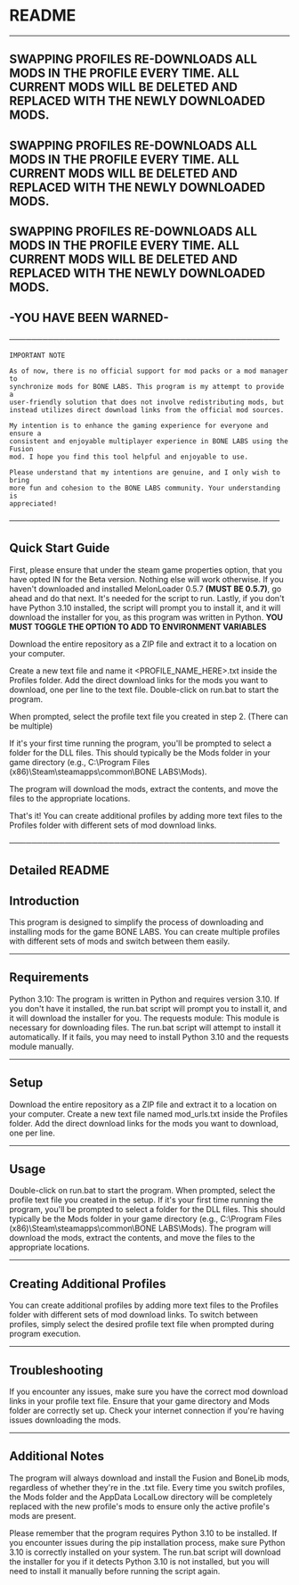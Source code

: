 # **README**

---
**SWAPPING PROFILES RE-DOWNLOADS ALL MODS IN THE PROFILE EVERY TIME.**
**ALL CURRENT MODS WILL BE DELETED AND REPLACED WITH THE NEWLY DOWNLOADED MODS.**
---
**SWAPPING PROFILES RE-DOWNLOADS ALL MODS IN THE PROFILE EVERY TIME.**
**ALL CURRENT MODS WILL BE DELETED AND REPLACED WITH THE NEWLY DOWNLOADED MODS.**
---
**SWAPPING PROFILES RE-DOWNLOADS ALL MODS IN THE PROFILE EVERY TIME.**
**ALL CURRENT MODS WILL BE DELETED AND REPLACED WITH THE NEWLY DOWNLOADED MODS.**
---
**-YOU HAVE BEEN WARNED-**
---
─────────────────────────────────────────────────

    IMPORTANT NOTE
        
    As of now, there is no official support for mod packs or a mod manager to
    synchronize mods for BONE LABS. This program is my attempt to provide a
    user-friendly solution that does not involve redistributing mods, but
    instead utilizes direct download links from the official mod sources.

    My intention is to enhance the gaming experience for everyone and ensure a
    consistent and enjoyable multiplayer experience in BONE LABS using the Fusion
    mod. I hope you find this tool helpful and enjoyable to use.

    Please understand that my intentions are genuine, and I only wish to bring
    more fun and cohesion to the BONE LABS community. Your understanding is
    appreciated!

─────────────────────────────────────────────────

Quick Start Guide
---
First, please ensure that under the steam game properties option, that you have opted IN for the Beta version. Nothing else will work otherwise.
If you haven't downloaded and installed MelonLoader 0.5.7 **(MUST BE 0.5.7)**, go ahead and do that next. It's needed for the script to run.
Lastly, if you don't have Python 3.10 installed, the script will prompt you to install it, and it will download the installer for you, as this program was written in Python. **YOU MUST TOGGLE THE OPTION TO ADD TO ENVIRONMENT VARIABLES**

Download the entire repository as a ZIP file and extract it to a location on your computer.

Create a new text file and name it <PROFILE_NAME_HERE>.txt inside the Profiles folder. Add the direct download links for the mods you want to download, one per line to the text file.
Double-click on run.bat to start the program. 

When prompted, select the profile text file you created in step 2. (There can be multiple)

If it's your first time running the program, you'll be prompted to select a folder for the DLL files. This should typically be the Mods folder in your game directory (e.g., C:\Program Files (x86)\Steam\steamapps\common\BONE LABS\Mods).

The program will download the mods, extract the contents, and move the files to the appropriate locations.

That's it! You can create additional profiles by adding more text files to the Profiles folder with different sets of mod download links.

─────────────────────────────────────────────────

**Detailed README**
---
Introduction
---
This program is designed to simplify the process of downloading and installing mods for the game BONE LABS. You can create multiple profiles with different sets of mods and switch between them easily.

---
Requirements
---

Python 3.10: The program is written in Python and requires version 3.10. If you don't have it installed, the run.bat script will prompt you to install it, and it will download the installer for you.
The requests module: This module is necessary for downloading files. The run.bat script will attempt to install it automatically. If it fails, you may need to install Python 3.10 and the requests module manually.

---
Setup
---

Download the entire repository as a ZIP file and extract it to a location on your computer.
Create a new text file named mod_urls.txt inside the Profiles folder. Add the direct download links for the mods you want to download, one per line.

---
Usage
---

Double-click on run.bat to start the program.
When prompted, select the profile text file you created in the setup.
If it's your first time running the program, you'll be prompted to select a folder for the DLL files. This should typically be the Mods folder in your game directory (e.g., C:\Program Files (x86)\Steam\steamapps\common\BONE LABS\Mods).
The program will download the mods, extract the contents, and move the files to the appropriate locations.

---
Creating Additional Profiles
---

You can create additional profiles by adding more text files to the Profiles folder with different sets of mod download links. To switch between profiles, simply select the desired profile text file when prompted during program execution.

---
Troubleshooting
---

If you encounter any issues, make sure you have the correct mod download links in your profile text file.
Ensure that your game directory and Mods folder are correctly set up.
Check your internet connection if you're having issues downloading the mods.

---
Additional Notes
---

The program will always download and install the Fusion and BoneLib mods, regardless of whether they're in the <PROFILE>.txt file.
Every time you switch profiles, the Mods folder and the AppData LocalLow directory will be completely replaced with the new profile's mods to ensure only the active profile's mods are present.

Please remember that the program requires Python 3.10 to be installed. If you encounter issues during the pip installation process, make sure Python 3.10 is correctly installed on your system. The run.bat script will download the installer for you if it detects Python 3.10 is not installed, but you will need to install it manually before running the script again.
